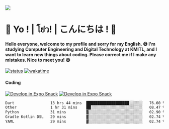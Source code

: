 <a href="#">
  <img src="https://user-images.githubusercontent.com/53619535/207896410-fee92aa4-65f2-4b27-91d3-86f8424178d3.gif" />
</a>

# 👋 Yo ! | โย่ว! | こんにちは ! 👋

<h4>Hello everyone, welcome to my profile and sorry for my English. 😅
I'm studying Computer Engineering and Digital Technology at KMITL, and I want to learn new things about coding. Please correct me if I make any mistakes. Nice to meet you! 😄</h4>

[![status](https://img.shields.io/badge/Freelance_status-Not_Avaliable-red)](https://whyzotee.vercel.app)
[![wakatime](https://wakatime.com/badge/user/3ff4daa0-dc37-4cca-9446-11cce239b396.svg)](https://wakatime.com/@3ff4daa0-dc37-4cca-9446-11cce239b396)

#### Coding
[![Develop in Expo Snack](https://img.shields.io/badge/Flutter-119EFF.svg?style=for-the-badge&logo=flutter&labelColor=FFF&logoColor=119EFF)](https://flutter.dev/)
[![Develop in Expo Snack](https://img.shields.io/badge/Expo-000.svg?style=for-the-badge&logo=EXPO&labelColor=FFF&logoColor=000)](https://expo.dev/)

<!--START_SECTION:waka-->

```txt
Dart                13 hrs 44 mins  ███████████████████░░░░░░   76.60 %
Other               1 hr 31 mins    ██░░░░░░░░░░░░░░░░░░░░░░░   08.47 %
Python              31 mins         ▓░░░░░░░░░░░░░░░░░░░░░░░░   02.90 %
Gradle Kotlin DSL   29 mins         ▓░░░░░░░░░░░░░░░░░░░░░░░░   02.74 %
YAML                29 mins         ▓░░░░░░░░░░░░░░░░░░░░░░░░   02.74 %
```

<!--END_SECTION:waka-->
